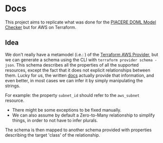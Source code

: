 # Docs

This project aims to replicate what was done for the [PIACERE DOML Model Checker](https://github.com/andreafra/piacere-model-checker) but for AWS on Terraform.

## Idea

We don't really have a metamodel (i.e.: ) of the [Terraform AWS Provider](https://registry.terraform.io/providers/hashicorp/aws/latest), but we can generate a schema using the CLI with `terraform provider schema -json`. This schema describes all the properties of all the supported resources, except the fact that it does not explicit relationships between them. Lucky for us, the written [docs](https://registry.terraform.io/providers/hashicorp/aws/latest/docs) actually provide that information, and even better, in most cases we can infer it by simply manipulating the strings.

For example: the property `subnet_id` should refer to the `aws_subnet` resource.

- There might be some exceptions to be fixed manually.
- We can also assume by default a Zero-to-Many relationship to simplify things, in order to not have to infer plurals.

The schema is then mapped to another schema provided with properties describing the target 'class' of the relationship.
